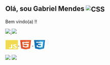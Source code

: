 ## Olá, sou Gabriel Mendes   <img align="center" alt="CSS" height="50" width="50" src="https://i.gifer.com/origin/2f/2f548a4cff82755977ae34fe08e4ac50.gif">
Bem vindo(a) !!

 <div>
   <a href="https://github.com/Gb-Mendes">
   <img height="160em" src="https://github-readme-stats.vercel.app/api?username=Gb-Mendes&show_icons=true&theme=tokyonight&include_all_commits=true&count_private=true"/>
   <img height="160em" src="https://github-readme-stats.vercel.app/api/top-langs/?username=Gb-Mendes&layout=compact&langs_count=6&theme=tokyonight"/>

</div>
<div style="display: inline_block"><br>
  <img align="center" alt="Js" height="30" width="40" src="https://raw.githubusercontent.com/devicons/devicon/master/icons/javascript/javascript-plain.svg">
  <img align="center" alt="HTML" height="30" width="40" src="https://raw.githubusercontent.com/devicons/devicon/master/icons/html5/html5-original.svg">
  <img align="center" alt="CSS" height="30" width="40" src="https://raw.githubusercontent.com/devicons/devicon/master/icons/css3/css3-original.svg">
</div>
 <br>
<div> 
  <a href = "mailto:gabrielmendes8656@gmail.com"><img src="https://img.shields.io/badge/-Gmail-%23333?style=for-the-badge&logo=gmail&logoColor=white" target="_blank"></a>
  <a href = "mailto:https://www.linkedin.com/in/gabriel-mendes-54627824b/"><img src="https://img.shields.io/badge/-Linkedin-%23333?style=for-the-badge&logo=Linkedin&logoColor=white&color=blue" "target="_blank"></a>

 
 <!-- ![Snake animation](https://github.com/Gb-Mendes/Gb-Mendes/blob/output/github-contribution-grid-snake.svg) -->

</div>
